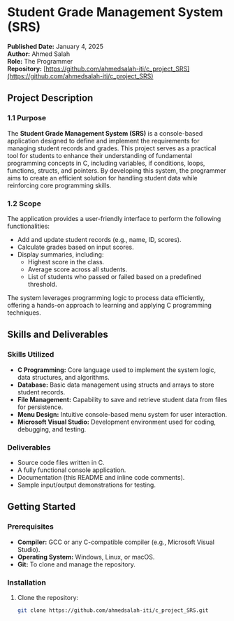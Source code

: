 # Student Grade Management System (SRS)

**Published Date:** January 4, 2025  
**Author:** Ahmed Salah  
**Role:** The Programmer  
**Repository:** [https://github.com/ahmedsalah-iti/c_project_SRS](https://github.com/ahmedsalah-iti/c_project_SRS)

## Project Description

### 1.1 Purpose
The **Student Grade Management System (SRS)** is a console-based application designed to define and implement the requirements for managing student records and grades. This project serves as a practical tool for students to enhance their understanding of fundamental programming concepts in C, including variables, if conditions, loops, functions, structs, and pointers. By developing this system, the programmer aims to create an efficient solution for handling student data while reinforcing core programming skills.

### 1.2 Scope
The application provides a user-friendly interface to perform the following functionalities:
- Add and update student records (e.g., name, ID, scores).
- Calculate grades based on input scores.
- Display summaries, including:
  - Highest score in the class.
  - Average score across all students.
  - List of students who passed or failed based on a predefined threshold.
  
The system leverages programming logic to process data efficiently, offering a hands-on approach to learning and applying C programming techniques.

## Skills and Deliverables

### Skills Utilized
- **C Programming:** Core language used to implement the system logic, data structures, and algorithms.
- **Database:** Basic data management using structs and arrays to store student records.
- **File Management:** Capability to save and retrieve student data from files for persistence.
- **Menu Design:** Intuitive console-based menu system for user interaction.
- **Microsoft Visual Studio:** Development environment used for coding, debugging, and testing.

### Deliverables
- Source code files written in C.
- A fully functional console application.
- Documentation (this README and inline code comments).
- Sample input/output demonstrations for testing.

## Getting Started

### Prerequisites
- **Compiler:** GCC or any C-compatible compiler (e.g., Microsoft Visual Studio).
- **Operating System:** Windows, Linux, or macOS.
- **Git:** To clone and manage the repository.

### Installation
1. Clone the repository:
   ```bash
   git clone https://github.com/ahmedsalah-iti/c_project_SRS.git
